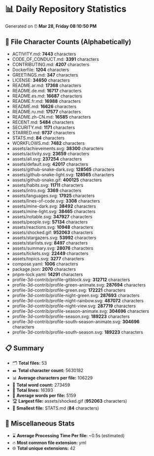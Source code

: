 # 📊 Daily Repository Statistics
Generated on ⏰ **Mar 28, Friday 08:10:50 PM**

## 📂 File Character Counts (Alphabetically)
- ACTIVITY.md: **7443** characters
- CODE_OF_CONDUCT.md: **3391** characters
- CONTRIBUTING.md: **4207** characters
- Dockerfile: **1204** characters
- GREETINGS.md: **347** characters
- LICENSE: **34650** characters
- README.ar.md: **17368** characters
- README.de.md: **16717** characters
- README.es.md: **16687** characters
- README.fr.md: **16988** characters
- README.md: **16626** characters
- README.ru.md: **17577** characters
- README.zh-CN.md: **16585** characters
- RECENT.md: **5484** characters
- SECURITY.md: **1171** characters
- STARRED.md: **9737** characters
- STATS.md: **84** characters
- WORKFLOWS.md: **7482** characters
- assets/achievements.svg: **38300** characters
- assets/activity.svg: **23659** characters
- assets/all.svg: **237254** characters
- assets/default.svg: **42017** characters
- assets/github-snake-dark.svg: **128565** characters
- assets/github-snake-light.svg: **128565** characters
- assets/github-snake.gif: **400125** characters
- assets/habits.svg: **11711** characters
- assets/intro.svg: **3369** characters
- assets/languages.svg: **17925** characters
- assets/lines-of-code.svg: **3308** characters
- assets/mine-dark.svg: **38492** characters
- assets/mine-light.svg: **38465** characters
- assets/notable.svg: **347927** characters
- assets/people.svg: **57134** characters
- assets/reactions.svg: **10948** characters
- assets/shocked.gif: **952063** characters
- assets/stargazers.svg: **53992** characters
- assets/starlists.svg: **8497** characters
- assets/summary.svg: **28076** characters
- assets/tickets.svg: **22449** characters
- assets/topics.svg: **3277** characters
- compose.yaml: **1006** characters
- package.json: **2070** characters
- pnpm-lock.yaml: **14291** characters
- profile-3d-contrib/profile-gitblock.svg: **312712** characters
- profile-3d-contrib/profile-green-animate.svg: **287694** characters
- profile-3d-contrib/profile-green.svg: **172221** characters
- profile-3d-contrib/profile-night-green.svg: **287693** characters
- profile-3d-contrib/profile-night-rainbow.svg: **487072** characters
- profile-3d-contrib/profile-night-view.svg: **287719** characters
- profile-3d-contrib/profile-season-animate.svg: **304696** characters
- profile-3d-contrib/profile-season.svg: **189223** characters
- profile-3d-contrib/profile-south-season-animate.svg: **304696** characters
- profile-3d-contrib/profile-south-season.svg: **189223** characters

## 📋 Summary
- 🗂️ **Total files:** 53
- ✒️ **Total character count:** 5630182
- 📊 **Average characters per file:** 106229
- 📝 **Total word count:** 273459
- 🧾 **Total lines:** 16393
- 📐 **Average words per file:** 5159
- 🏆 **Largest file:** assets/shocked.gif (**952063** characters)
- 🥉 **Smallest file:** STATS.md (**84** characters)

## 🌟 Miscellaneous Stats
- ⌛ **Average Processing Time Per file:** ~0.5s (estimated)
- 🔥 **Most common file extension:** yml
- 🌐 **Total unique extensions:** 42
